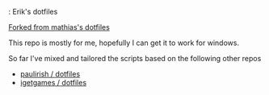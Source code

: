 : Erik's dotfiles

[Forked from mathias's dotfiles](https://github.com/mathiasbynens/dotfiles/) 

This repo is mostly for me, hopefully I can get it to work for windows.

So far I've mixed and tailored the scripts based on the following other repos

* [paulirish / dotfiles](https://github.com/paulirish/dotfiles "dotfiles")
* [igetgames / dotfiles](https://github.com/igetgames/dotfiles "dotfiles")